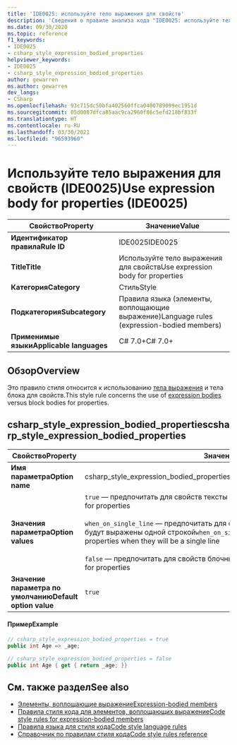 ```yaml
---
title: 'IDE0025: используйте тело выражения для свойств'
description: 'Сведения о правиле анализа кода "IDE0025: используйте тело выражения для свойств"'
ms.date: 09/30/2020
ms.topic: reference
f1_keywords:
- IDE0025
- csharp_style_expression_bodied_properties
helpviewer_keywords:
- IDE0025
- csharp_style_expression_bodied_properties
author: gewarren
ms.author: gewarren
dev_langs:
- CSharp
ms.openlocfilehash: 93c715dc50bfa402560ffca0400789099ec1951d
ms.sourcegitcommit: 05d0087dfca85aac9ca2960f86c5efd218bf833f
ms.translationtype: HT
ms.contentlocale: ru-RU
ms.lasthandoff: 03/30/2021
ms.locfileid: "96593960"
---
```

# <a name="use-expression-body-for-properties-ide0025"></a><span data-ttu-id="0d946-103">Используйте тело выражения для свойств (IDE0025)</span><span class="sxs-lookup"><span data-stu-id="0d946-103">Use expression body for properties (IDE0025)</span></span>

|<span data-ttu-id="0d946-104">Свойство</span><span class="sxs-lookup"><span data-stu-id="0d946-104">Property</span></span>|<span data-ttu-id="0d946-105">Значение</span><span class="sxs-lookup"><span data-stu-id="0d946-105">Value</span></span>|
|-|-|
| <span data-ttu-id="0d946-106">**Идентификатор правила**</span><span class="sxs-lookup"><span data-stu-id="0d946-106">**Rule ID**</span></span> | <span data-ttu-id="0d946-107">IDE0025</span><span class="sxs-lookup"><span data-stu-id="0d946-107">IDE0025</span></span> |
| <span data-ttu-id="0d946-108">**Title**</span><span class="sxs-lookup"><span data-stu-id="0d946-108">**Title**</span></span> | <span data-ttu-id="0d946-109">Используйте тело выражения для свойств</span><span class="sxs-lookup"><span data-stu-id="0d946-109">Use expression body for properties</span></span> |
| <span data-ttu-id="0d946-110">**Категория**</span><span class="sxs-lookup"><span data-stu-id="0d946-110">**Category**</span></span> | <span data-ttu-id="0d946-111">Стиль</span><span class="sxs-lookup"><span data-stu-id="0d946-111">Style</span></span> |
| <span data-ttu-id="0d946-112">**Подкатегория**</span><span class="sxs-lookup"><span data-stu-id="0d946-112">**Subcategory**</span></span> | <span data-ttu-id="0d946-113">Правила языка (элементы, воплощающие выражение)</span><span class="sxs-lookup"><span data-stu-id="0d946-113">Language rules (expression-bodied members)</span></span> |
| <span data-ttu-id="0d946-114">**Применимые языки**</span><span class="sxs-lookup"><span data-stu-id="0d946-114">**Applicable languages**</span></span> | <span data-ttu-id="0d946-115">C# 7.0+</span><span class="sxs-lookup"><span data-stu-id="0d946-115">C# 7.0+</span></span> |

## <a name="overview"></a><span data-ttu-id="0d946-116">Обзор</span><span class="sxs-lookup"><span data-stu-id="0d946-116">Overview</span></span>

<span data-ttu-id="0d946-117">Это правило стиля относится к использованию [тела выражения](../../../csharp/programming-guide/statements-expressions-operators/expression-bodied-members.md) и тела блока для свойств.</span><span class="sxs-lookup"><span data-stu-id="0d946-117">This style rule concerns the use of [expression bodies](../../../csharp/programming-guide/statements-expressions-operators/expression-bodied-members.md) versus block bodies for properties.</span></span>

## <a name="csharp_style_expression_bodied_properties"></a><span data-ttu-id="0d946-118">csharp_style_expression_bodied_properties</span><span class="sxs-lookup"><span data-stu-id="0d946-118">csharp_style_expression_bodied_properties</span></span>

|<span data-ttu-id="0d946-119">Свойство</span><span class="sxs-lookup"><span data-stu-id="0d946-119">Property</span></span>|<span data-ttu-id="0d946-120">Значение</span><span class="sxs-lookup"><span data-stu-id="0d946-120">Value</span></span>|
|-|-|
| <span data-ttu-id="0d946-121">**Имя параметра**</span><span class="sxs-lookup"><span data-stu-id="0d946-121">**Option name**</span></span> | <span data-ttu-id="0d946-122">csharp_style_expression_bodied_properties</span><span class="sxs-lookup"><span data-stu-id="0d946-122">csharp_style_expression_bodied_properties</span></span>
| <span data-ttu-id="0d946-123">**Значения параметра**</span><span class="sxs-lookup"><span data-stu-id="0d946-123">**Option values**</span></span> | <span data-ttu-id="0d946-124">`true` — предпочитать для свойств тексты выражений</span><span class="sxs-lookup"><span data-stu-id="0d946-124">`true` - Prefer expression bodies for properties</span></span><br /><br /><span data-ttu-id="0d946-125">`when_on_single_line` — предпочитать для свойств тексты выражений, если они будут выражены одной строкой</span><span class="sxs-lookup"><span data-stu-id="0d946-125">`when_on_single_line` - Prefer expression bodies for properties when they will be a single line</span></span><br /><br /><span data-ttu-id="0d946-126">`false` — предпочитать для свойств блочные элементы.</span><span class="sxs-lookup"><span data-stu-id="0d946-126">`false` - Prefer block bodies for properties</span></span> |
| <span data-ttu-id="0d946-127">**Значение параметра по умолчанию**</span><span class="sxs-lookup"><span data-stu-id="0d946-127">**Default option value**</span></span> | `true` |

#### <a name="example"></a><span data-ttu-id="0d946-128">Пример</span><span class="sxs-lookup"><span data-stu-id="0d946-128">Example</span></span>

```csharp
// csharp_style_expression_bodied_properties = true
public int Age => _age;

// csharp_style_expression_bodied_properties = false
public int Age { get { return _age; }}
```

## <a name="see-also"></a><span data-ttu-id="0d946-129">См. также раздел</span><span class="sxs-lookup"><span data-stu-id="0d946-129">See also</span></span>

- [<span data-ttu-id="0d946-130">Элементы, воплощающие выражение</span><span class="sxs-lookup"><span data-stu-id="0d946-130">Expression-bodied members</span></span>](../../../csharp/programming-guide/statements-expressions-operators/expression-bodied-members.md)
- [<span data-ttu-id="0d946-131">Правила стиля кода для элементов, воплощающих выражение</span><span class="sxs-lookup"><span data-stu-id="0d946-131">Code style rules for expression-bodied members</span></span>](expression-bodied-members.md)
- [<span data-ttu-id="0d946-132">Правила языка для стиля кода</span><span class="sxs-lookup"><span data-stu-id="0d946-132">Code style language rules</span></span>](language-rules.md)
- [<span data-ttu-id="0d946-133">Справочник по правилам стиля кода</span><span class="sxs-lookup"><span data-stu-id="0d946-133">Code style rules reference</span></span>](index.md)
